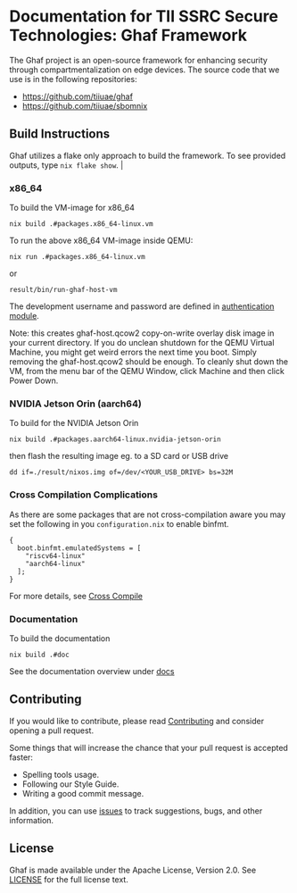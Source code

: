 # Documentation for TII SSRC Secure Technologies: Ghaf Framework

The Ghaf project is an open-source framework for enhancing security through compartmentalization on edge devices. The source code that we use is in the following repositories:

* https://github.com/tiiuae/ghaf
* https://github.com/tiiuae/sbomnix


## Build Instructions

Ghaf utilizes a flake only approach to build the framework. To see provided outputs, type `nix flake show`. |

### x86\_64

To build the VM-image for x86\_64

    nix build .#packages.x86_64-linux.vm

To run the above x86\_64 VM-image inside QEMU:

    nix run .#packages.x86_64-linux.vm

or

    result/bin/run-ghaf-host-vm


The development username and password are defined in [authentication module](./modules/development/authentication.nix).

Note: this creates ghaf-host.qcow2 copy-on-write overlay disk image in your current directory. If you do unclean shutdown for the QEMU Virtual Machine, you might get weird errors the next time you boot. Simply removing the ghaf-host.qcow2 should be enough. To cleanly shut down the VM, from the menu bar of the QEMU Window, click Machine and then click Power Down.


### NVIDIA Jetson Orin (aarch64)

To build for the NVIDIA Jetson Orin

    nix build .#packages.aarch64-linux.nvidia-jetson-orin

then flash the resulting image eg. to a SD card or USB drive

    dd if=./result/nixos.img of=/dev/<YOUR_USB_DRIVE> bs=32M


### Cross Compilation Complications

As there are some packages that are not cross-compilation aware you may set the following in you ``configuration.nix`` to enable binfmt.

    {
      boot.binfmt.emulatedSystems = [
        "riscv64-linux"
        "aarch64-linux"
      ];
    }

For more details, see [Cross Compile](https://tiiuae.github.io/build_config/cross_compilation.html)

### Documentation

To build the documentation

    nix build .#doc
    

See the documentation overview under [docs](./docs/README.md)


## Contributing

If you would like to contribute, please read [Contributing](CONTRIBUTING.md) and consider opening a pull request. 

Some things that will increase the chance that your pull request is accepted faster:
* Spelling tools usage.
* Following our Style Guide.
* Writing a good commit message.

In addition, you can use [issues](https://github.com/tiiuae/ghaf/issues) to track suggestions, bugs, and other information.


## License

Ghaf is made available under the Apache License, Version 2.0. See [LICENSE](./LICENSE) for the full license text.
